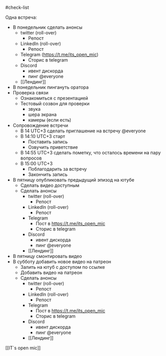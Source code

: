 #check-list 

 Одна встреча:
 - В понедельник сделать анонсы
	 - twitter (roll-over)
		 - Репост
	 - LinkedIn (roll-over)
		 - Репост
	 - Telegram (https://t.me/its_open_mic)
		 - Сторис в telegram
	 - Discord
		 - ивент дискорда
		 - пинг @everyone
	 - [[Лендинг]]
- В понедельник пингануть оратора
- Проверка связи
	-  Ознакомиться с презентацией
	- Тестовый созвон для проверки 
		- звука
		- шера экрана
		- камеры (если есть)
- Сопровождение встречи
	- В 14 UTC+3 сделать приглашение на встречу @everyone
	- В 14:10 UTC+3 старт
		- Поставить запись
		- Озвучить приветствие 
	- В 14:55 UTC+3 сделать пометку, что осталось времени на пару вопросов
	- В 15:00 UTC+3
		- Поблагодарить за встречу
		- Закончить запись
- В пятницу опубликовать предыдущий эпизод на ютубе
	- Сделать видео доступным 
	- Сделать анонсы
		 - twitter (roll-over)
			 - Репост
		 - LinkedIn (roll-over)
			 - Репост
		 - Telegram
			 - Пост в https://t.me/its_open_mic
			 - Сторис в telegram
		 - Discord
			 - ивент дискорда
			 - пинг @everyone
		 - [[Лендинг]]
- В пятницу смонтировать видео
- В субботу добавить новое видео на патреон
	- Залить на ютуб с доступом по ссылке
	- Добавить видео на патреон
	- Сделать анонсы
		 - twitter (roll-over)
			 - Репост
		 - LinkedIn (roll-over)
			 - Репост
		 - Telegram
			 - Пост в https://t.me/its_open_mic
			 - Сторис в telegram
		 - Discord
			 - ивент дискорда
			 - пинг @everyone
		 - [[Лендинг]]

[[IT`s open mic]]

